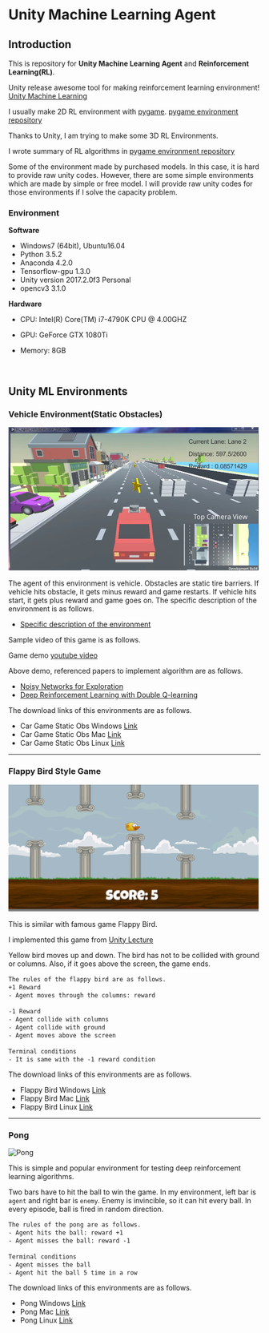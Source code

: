 # Unity Machine Learning Agent

## Introduction

This is repository for **Unity Machine Learning Agent** and **Reinforcement Learning(RL)**.

Unity release awesome tool for making reinforcement learning environment! [Unity Machine Learning](https://unity3d.com/machine-learning)

I usually make 2D RL environment with [pygame](http://www.pygame.org/news). [pygame environment repository](https://github.com/Kyushik/DRL)

Thanks to Unity, I am trying to make some 3D RL Environments.

I wrote summary of RL algorithms in [pygame environment repository](https://github.com/Kyushik/DRL)



Some of the environment made by purchased models. In this case, it is hard to provide raw unity codes. However, there are some simple environments which are made by simple or free model. I will provide raw unity codes for those environments if I solve the capacity problem.



### Environment

**Software**
* Windows7 (64bit), Ubuntu16.04
* Python 3.5.2
* Anaconda 4.2.0
* Tensorflow-gpu 1.3.0
* Unity version 2017.2.0f3 Personal
* opencv3 3.1.0

**Hardware**
* CPU: Intel(R) Core(TM) i7-4790K CPU @ 4.00GHZ
* GPU: GeForce GTX 1080Ti
* Memory: 8GB

  ​



## Unity ML Environments

### Vehicle Environment(Static Obstacles)

<img src="./Images/Vehicle_Simulator_static_sample_img.jpg" width="500" alt="Vehicle_Simulator_StaticObs" />

 

 The agent of this environment is vehicle. Obstacles are static tire barriers. If vehicle hits obstacle, it gets minus reward and game restarts. If vehicle hits start, it gets plus reward and game goes on.  The specific description of the environment is as follows.

- [Specific description of the environment](https://github.com/Kyushik/Unity_ML_Agent/blob/master/VehicleEnv_static.md)




Sample video of this game is as follows.

Game demo [youtube video](https://youtu.be/-LbuCPwiSVY) 

Above demo, referenced papers to implement algorithm are as follows.

- [Noisy Networks for Exploration](https://arxiv.org/abs/1706.10295)
- [Deep Reinforcement Learning with Double Q-learning](https://arxiv.org/abs/1509.06461)





The download links of this environments are as follows.

- Car Game Static Obs Windows [Link](https://www.dropbox.com/s/eaxq55kjm80nnsp/ML_Agent_VehicleEnvironment_static_windows.zip?dl=0)
- Car Game Static Obs Mac [Link](https://www.dropbox.com/s/8gl0fa11rbwvqaz/ML_Agent_VehicleEnvironment_static_mac.zip?dl=0)
- Car Game Static Obs Linux [Link](https://www.dropbox.com/s/1ubddebgl11ggft/ML_Agent_VehicleEnvironment_static_linux.zip?dl=0)

---

### Flappy Bird Style Game

<img src="./Images/FlappyBird.png" width="500" alt="FlappyBird" />



This is similar with famous game Flappy Bird.

I implemented this game from [Unity Lecture](https://unity3d.com/kr/learn/tutorials/topics/2d-game-creation/project-goals?playlist=17093)

Yellow bird moves up and down. The bird has not to be collided with ground or columns. Also, if it goes above the screen, the game ends. 

```
The rules of the flappy bird are as follows.
+1 Reward
- Agent moves through the columns: reward

-1 Reward
- Agent collide with columns
- Agent collide with ground
- Agent moves above the screen

Terminal conditions
- It is same with the -1 reward condition
```

The download links of this environments are as follows.

- Flappy Bird Windows [Link](https://www.dropbox.com/s/724kc0i6ck1tpj6/ML_Agent_FlappyBird_Windows.zip?dl=0)
- Flappy Bird Mac [Link](https://www.dropbox.com/s/eajorh7d4sxix6q/ML_Agent_FlappyBird_MAC.zip?dl=0)
- Flappy Bird Linux [Link](https://www.dropbox.com/s/qiw8b6ts8vd6g1u/ML_Agent_FlappyBird_Linux.zip?dl=0)

---

### Pong

<img src="D:\Unity_ML_Agents\Images\Pong_sample_img.PNG" width="500" alt="Pong" />



This is simple and popular environment for testing deep reinforcement learning algorithms.

Two bars have to hit the ball to win the game.  In my environment, left bar is `agent` and right bar is `enemy`. Enemy is invincible, so it can hit every ball.  In every episode, ball is fired in random direction.

```
The rules of the pong are as follows.
- Agent hits the ball: reward +1
- Agent misses the ball: reward -1

Terminal conditions
- Agent misses the ball
- Agent hit the ball 5 time in a row
```

The download links of this environments are as follows.

- Pong Windows [Link](https://www.dropbox.com/s/j7ib4k6f64gw1ft/ML_Agent_Pong_Windows.zip?dl=0)
- Pong Mac [Link](https://www.dropbox.com/s/8dci73a65wa8kuu/ML_Agent_Pong_Mac.zip?dl=0)
- Pong Linux [Link](https://www.dropbox.com/s/ren5lob8877iuby/ML_Agent_Pong_Linux.zip?dl=0)

